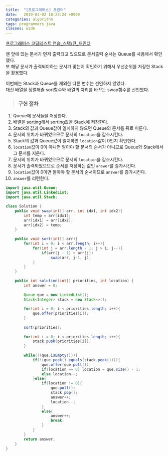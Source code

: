 ```yaml
---
title:  "[프로그래머스] 프린터"
date:   2019-03-02 18:23:24 +0900
categories: algorithm
tags: programmers java
classes: wide
---
```


[프로그래머스 코딩테스트 연습_스택/큐_프린터](https://programmers.co.kr/learn/courses/30/lessons/42587)

맨 앞에 있는 문서가 먼저 출력되고 있으므로 문서출력 순서는 Queue를 사용해서 확인했다.  
또 해당 문서가 출력되야하는 문서가 맞는지 확인하기 위해서 우선순위를 저장한 Stack을 활용했다. 

이번에는 Stack과 Queue를 제외한 다른 변수는 선언하지 않았다.  
대신 배열을 정렬해줄 sort함수와 배열의 자리를 바꾸는 swap함수를 선언했다.  
  
> ### 구현 절차

1. Queue에 문서들을 저장한다.  
2. 배열을 sorting해서 sorting값을 Stack에 저장한다.  
3. Stack의 값과 Queue값이 일치하지 않으면 Queue의 문서를 뒤로 미룬다.
4. 문서의 위치가 바뀌었으므로 문서의 `location`을 감소시킨다.
5. Stack의 값과 Queue값이 일치하면 `location`값이 0인지 확인한다.
6. `location`값이 0이 아니면 알아야 할 문서의 순서가 아니므로 Queue와 Stack에서 그 문서를 지운다. 
6. 문서의 위치가 바뀌었으므로 문서의 `location`을 감소시킨다.
7. 문서가 출력되었으므로 순서를 저장하는 값인 `answer`를 증가시킨다. 
8. `location`값이 0이면 알아야 할 문서의 순서이므로 `answer`를 증가시킨다.
9. `answer`를 리턴한다.

```java
import java.util.Queue;
import java.util.LinkedList;
import java.util.Stack;

class Solution {
    public void swap(int[] arr, int idx1, int idx2){
        int temp = arr[idx1];
        arr[idx1] = arr[idx2];
        arr[idx2] = temp;
    }
    
    public void sort(int[] arr){
        for(int i = 0; i < arr.length; i++){
            for(int j = arr.length - 1; j > i; j--){
                if(arr[j - 1] > arr[j])
                    swap(arr, j-1, j);
            }
        }
    }
    
    public int solution(int[] priorities, int location) {
        int answer = 0;
        
        Queue que = new LinkedList();
        Stack<Integer> stack = new Stack<>();
        
        for(int i = 0; i < priorities.length; i++){
            que.offer(priorities[i]);    
        }
        
        sort(priorities);
        
        for(int i = 0; i < priorities.length; i++){
            stack.push(priorities[i]);
        }
        
        while(!(que.isEmpty())){
            if(!(que.peek().equals(stack.peek()))){
                que.offer(que.poll());
                if(location == 0) location = que.size() - 1;
                else location--;
            }else{
                if(location != 0){
                    que.poll();
                    stack.pop();
                    answer++;
                    location--;
                }
                else{
                    answer++;
                    break;
                }
            }
        }
        return answer;
    }
}
```
